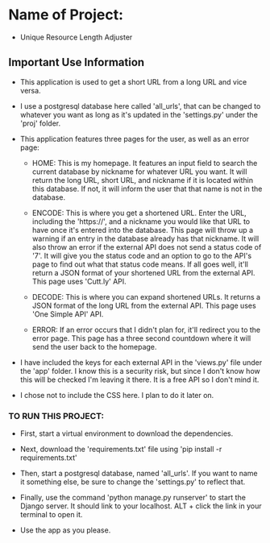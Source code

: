 # Name of Project:

- Unique Resource Length Adjuster


## Important Use Information

- This application is used to get a short URL from a long URL and vice versa.

- I use a postgresql database here called 'all_urls', that can be changed to whatever you want as long as it's updated in the 'settings.py' under the 'proj' folder.

- This application features three pages for the user, as well as an error page:
  - HOME: This is my homepage. It features an input field to search the current database by nickname for whatever URL you want. It will return the long URL, short URL, and nickname if it is located within this database. If not, it will inform the user that that name is not in the database.

  - ENCODE: This is where you get a shortened URL. Enter the URL, including the 'https://', and a nickname you would like that URL to have once it's entered into the database. This page will throw up a warning if an entry in the database already has that nickname. It will also throw an error if the external API does not send a status code of '7'. It will give you the status code and an option to go to the API's page to find out what that status code means. If all goes well, it'll return a JSON format of your shortened URL from the external API. This page uses 'Cutt.ly' API.

  - DECODE: This is where you can expand shortened URLs. It returns a JSON format of the long URL from the external API. This page uses 'One Simple API' API.

  - ERROR: If an error occurs that I didn't plan for, it'll redirect you to the error page. This page has a three second countdown where it will send the user back to the homepage.

- I have included the keys for each external API in the 'views.py' file under the 'app' folder. I know this is a security risk, but since I don't know how this will be checked I'm leaving it there. It is a free API so I don't mind it.

- I chose not to include the CSS here. I plan to do it later on.


### TO RUN THIS PROJECT:

- First, start a virtual environment to download the dependencies.

- Next, download the 'requirements.txt' file using 'pip install -r requirements.txt'

- Then, start a postgresql database, named 'all_urls'. If you want to name it something else, be sure to change the 'settings.py' to reflect that.

- Finally, use the command 'python manage.py runserver' to start the Django server. It should link to your localhost. ALT + click the link in your terminal to open it.

- Use the app as you please.